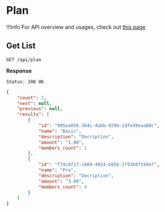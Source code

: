 # Plan

!!!info
    For API overview and usages, check out [this page](0-overview.md)

## Get List

```
GET /api/plan
```

**Response**
```
Status: 200 OK
```
```json
{
    "count": 2,
    "next": null,
    "previous": null,
    "results": [
        {
            "id": "005ea056-364c-4abb-9294-1dfe49eaa88c",
            "name": "Basic",
            "description": "Decription",
            "amount": "1.00",
            "members_count": 1
        },
        {
            "id": "f74c6f17-c604-4024-b856-1f93687194e7",
            "name": "Pro",
            "description": "Decription",
            "amount": "3.00",
            "members_count": 4
        }
    ]
}
```
